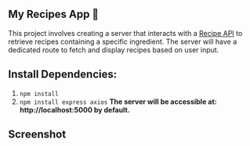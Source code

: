 ##   My Recipes App 🍴
This project involves creating a server that interacts with a [Recipe API](https://recipes-goodness-elevation.herokuapp.com/) to retrieve recipes containing a specific ingredient. The server will have a dedicated route to fetch and display recipes based on user input.


## Install Dependencies:
1. ```npm install```
2.  ``` npm install express axios ```
**The server will be accessible at: http://localhost:5000 by default.**

## Screenshot
